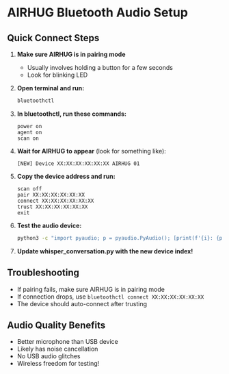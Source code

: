 # AIRHUG Bluetooth Audio Setup

## Quick Connect Steps

1. **Make sure AIRHUG is in pairing mode**
   - Usually involves holding a button for a few seconds
   - Look for blinking LED

2. **Open terminal and run:**
   ```bash
   bluetoothctl
   ```

3. **In bluetoothctl, run these commands:**
   ```
   power on
   agent on
   scan on
   ```

4. **Wait for AIRHUG to appear** (look for something like):
   ```
   [NEW] Device XX:XX:XX:XX:XX:XX AIRHUG 01
   ```

5. **Copy the device address and run:**
   ```
   scan off
   pair XX:XX:XX:XX:XX:XX
   connect XX:XX:XX:XX:XX:XX
   trust XX:XX:XX:XX:XX:XX
   exit
   ```

6. **Test the audio device:**
   ```bash
   python3 -c "import pyaudio; p = pyaudio.PyAudio(); [print(f'{i}: {p.get_device_info_by_index(i)[\"name\"]}') for i in range(p.get_device_count()) if 'bluez' in p.get_device_info_by_index(i)['name'].lower()]; p.terminate()"
   ```

7. **Update whisper_conversation.py with the new device index!**

## Troubleshooting

- If pairing fails, make sure AIRHUG is in pairing mode
- If connection drops, use `bluetoothctl connect XX:XX:XX:XX:XX:XX`
- The device should auto-connect after trusting

## Audio Quality Benefits

- Better microphone than USB device
- Likely has noise cancellation
- No USB audio glitches
- Wireless freedom for testing!